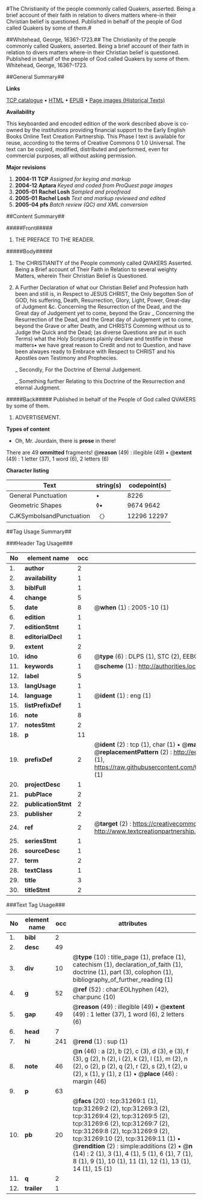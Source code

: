 #The Christianity of the people commonly called Quakers, asserted. Being a brief account of their faith in relation to divers matters where-in their Christian belief is questioned. Published in behalf of the people of God called Quakers by some of them.#

##Whitehead, George, 1636?-1723.##
The Christianity of the people commonly called Quakers, asserted. Being a brief account of their faith in relation to divers matters where-in their Christian belief is questioned. Published in behalf of the people of God called Quakers by some of them.
Whitehead, George, 1636?-1723.

##General Summary##

**Links**

[TCP catalogue](http://www.ota.ox.ac.uk/tcp/)  • 
[HTML](http://tei.it.ox.ac.uk/tcp/Texts-HTML/free/A65/A65855.html)  • 
[EPUB](http://tei.it.ox.ac.uk/tcp/Texts-EPUB/free/A65/A65855.epub) • 
[Page images (Historical Texts)](https://data.historicaltexts.jisc.ac.uk/view?pubId=eebo-99826860e&pageId=eebo-99826860e-31269-1)

**Availability**

This keyboarded and encoded edition of the
	       work described above is co-owned by the institutions
	       providing financial support to the Early English Books
	       Online Text Creation Partnership. This Phase I text is
	       available for reuse, according to the terms of Creative
	       Commons 0 1.0 Universal. The text can be copied,
	       modified, distributed and performed, even for
	       commercial purposes, all without asking permission.

**Major revisions**

1. __2004-11__ __TCP__ *Assigned for keying and markup*
1. __2004-12__ __Aptara__ *Keyed and coded from ProQuest page images*
1. __2005-01__ __Rachel Losh__ *Sampled and proofread*
1. __2005-01__ __Rachel Losh__ *Text and markup reviewed and edited*
1. __2005-04__ __pfs__ *Batch review (QC) and XML conversion*

##Content Summary##

#####Front#####

1. THE
PREFACE
TO THE
READER.

#####Body#####

1. The CHRISTIANITY of the People commonly called QVAKERS
Asserted. Being a Brief account of Their Faith in
Relation to several weighty Matters, wherein
Their Christian Belief is Questioned.

1. A Further Declaration of what our Christian Belief and Profession hath
been and still is, in Respect to JESUS CHRIST, the Only
begotten Son of GOD, his suffering, Death,
Resurrection, Glory, Light,
Power, Great-day of
Judgment &c.
Concerning the Resurrection of the Dead, and the Great day of
Judgement yet to come, beyond the Grav
    _ Concerning the Resurrection of the Dead, and the Great day of
Judgement yet to come, beyond the Grave or after Death, and
CHRISTS Comming without us to Judge the Quick and the
Dead; (as diverse Questions are put in such Terms) what the
Holy Scriptures plainly declare and testifie in these matters▪ we
have great reason to Credit and not to Question, and have been
alwayes ready to Embrace with Respect to CHRIST and his
Apostles own Testimony and Prophecies.

    _ Secondly, For the Doctrine of Eternal Judgement.

    _ Something further Relating to this Doctrine of the
Resurrection and eternal Judgment.

#####Back#####
Published in behalf of the People of God
called QVAKERS by some of them.
1. ADVERTISEMENT.

**Types of content**

  * Oh, Mr. Jourdain, there is **prose** in there!

There are 49 **ommitted** fragments! 
 @__reason__ (49) : illegible (49)  •  @__extent__ (49) : 1 letter (37), 1 word (6), 2 letters (6)

**Character listing**


|Text|string(s)|codepoint(s)|
|---|---|---|
|General Punctuation|•|8226|
|Geometric Shapes|◊▪|9674 9642|
|CJKSymbolsandPunctuation|〈〉|12296 12297|

##Tag Usage Summary##

###Header Tag Usage###

|No|element name|occ|attributes|
|---|---|---|---|
|1.|__author__|2||
|2.|__availability__|1||
|3.|__biblFull__|1||
|4.|__change__|5||
|5.|__date__|8| @__when__ (1) : 2005-10 (1)|
|6.|__edition__|1||
|7.|__editionStmt__|1||
|8.|__editorialDecl__|1||
|9.|__extent__|2||
|10.|__idno__|6| @__type__ (6) : DLPS (1), STC (2), EEBO-CITATION (1), PROQUEST (1), VID (1)|
|11.|__keywords__|1| @__scheme__ (1) : http://authorities.loc.gov/ (1)|
|12.|__label__|5||
|13.|__langUsage__|1||
|14.|__language__|1| @__ident__ (1) : eng (1)|
|15.|__listPrefixDef__|1||
|16.|__note__|8||
|17.|__notesStmt__|2||
|18.|__p__|11||
|19.|__prefixDef__|2| @__ident__ (2) : tcp (1), char (1)  •  @__matchPattern__ (2) : ([0-9\-]+):([0-9IVX]+) (1), (.+) (1)  •  @__replacementPattern__ (2) : http://eebo.chadwyck.com/downloadtiff?vid=$1&page=$2 (1), https://raw.githubusercontent.com/textcreationpartnership/Texts/master/tcpchars.xml#$1 (1)|
|20.|__projectDesc__|1||
|21.|__pubPlace__|2||
|22.|__publicationStmt__|2||
|23.|__publisher__|2||
|24.|__ref__|2| @__target__ (2) : https://creativecommons.org/publicdomain/zero/1.0/ (1), http://www.textcreationpartnership.org/docs/. (1)|
|25.|__seriesStmt__|1||
|26.|__sourceDesc__|1||
|27.|__term__|2||
|28.|__textClass__|1||
|29.|__title__|3||
|30.|__titleStmt__|2||


###Text Tag Usage###

|No|element name|occ|attributes|
|---|---|---|---|
|1.|__bibl__|2||
|2.|__desc__|49||
|3.|__div__|10| @__type__ (10) : title_page (1), preface (1), catechism (1), declaration_of_faith (1), doctrine (1), part (3), colophon (1), bibliography_of_further_reading (1)|
|4.|__g__|52| @__ref__ (52) : char:EOLhyphen (42), char:punc (10)|
|5.|__gap__|49| @__reason__ (49) : illegible (49)  •  @__extent__ (49) : 1 letter (37), 1 word (6), 2 letters (6)|
|6.|__head__|7||
|7.|__hi__|241| @__rend__ (1) : sup (1)|
|8.|__note__|46| @__n__ (46) : a (2), b (2), c (3), d (3), e (3), f (3), g (2), h (2), i (2), k (2), l (1), m (2), n (2), o (2), p (2), q (2), r (2), s (2), t (2), u (2), x (1), y (1), z (1)  •  @__place__ (46) : margin (46)|
|9.|__p__|63||
|10.|__pb__|20| @__facs__ (20) : tcp:31269:1 (1), tcp:31269:2 (2), tcp:31269:3 (2), tcp:31269:4 (2), tcp:31269:5 (2), tcp:31269:6 (2), tcp:31269:7 (2), tcp:31269:8 (2), tcp:31269:9 (2), tcp:31269:10 (2), tcp:31269:11 (1)  •  @__rendition__ (2) : simple:additions (2)  •  @__n__ (14) : 2 (1), 3 (1), 4 (1), 5 (1), 6 (1), 7 (1), 8 (1), 9 (1), 10 (1), 11 (1), 12 (1), 13 (1), 14 (1), 15 (1)|
|11.|__q__|2||
|12.|__trailer__|1||
